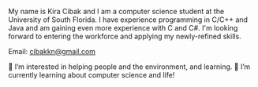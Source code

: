 My name is Kira Cibak and I am a computer science student at the University of South Florida. I have experience programming in C/C++ and Java and 
am gaining even more experience with C and C#. I'm looking forward to entering the workforce and applying my newly-refined skills.

Email: cibakkn@gmail.com

👀 I’m interested in helping people and the environment, and learning.
🌱 I’m currently learning about computer science and life!
